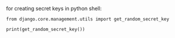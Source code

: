 for creating secret keys in python shell:

    from django.core.management.utils import get_random_secret_key
    
    print(get_random_secret_key())

